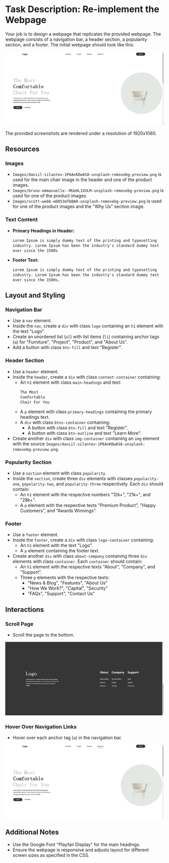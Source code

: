
# Task Description: Re-implement the Webpage

Your job is to design a webpage that replicates the provided webpage. The webpage consists of a navigation bar, a header section, a popularity section, and a footer. The initial webpage should look like this:

![initial webpage](./_images/origin.png)

The provided screenshots are rendered under a resolution of 1920x1080.

## Resources

### Images
- `Images/daniil-silantev-1P6AnKDw6S8-unsplash-removebg-preview.png` is used for the main chair image in the header and one of the product images.
- `Images/bruno-emmanuelle--MUoHL1XULM-unsplash-removebg-preview.png` is used for one of the product images.
- `Images/scott-webb-eD853mTbBA0-unsplash-removebg-preview.png` is used for one of the product images and the "Why Us" section image.

### Text Content
- **Primary Headings in Header:**
  ```
  Lorem Ipsum is simply dummy text of the printing and typesetting industry. Lorem Ipsum has been the industry's standard dummy text ever since the 1500s
  ```
- **Footer Text:**
  ```
  Lorem Ipsum is simply dummy text of the printing and typesetting industry. Lorem Ipsum has been the industry's standard dummy text ever since the 1500s.
  ```

## Layout and Styling

### Navigation Bar
- Use a `nav` element.
- Inside the `nav`, create a `div` with class `logo` containing an `h1` element with the text "Logo".
- Create an unordered list (`ul`) with list items (`li`) containing anchor tags (`a`) for "Furniture", "Project", "Product", and "About Us".
- Add a button with class `btn-fill` and text "Register".

### Header Section
- Use a `header` element.
- Inside the `header`, create a `div` with class `content-container` containing:
  - An `h1` element with class `main-headings` and text:
    ```
    The Most 
    Comfortable 
    Chair For You
    ```
  - A `p` element with class `primary-headings` containing the primary headings text.
  - A `div` with class `btns-container` containing:
    - A button with class `btn-fill` and text "Register".
    - A button with class `btn-outline` and text "Learn More".
- Create another `div` with class `img-container` containing an `img` element with the source `Images/daniil-silantev-1P6AnKDw6S8-unsplash-removebg-preview.png`.

### Popularity Section
- Use a `section` element with class `popularity`.
- Inside the `section`, create three `div` elements with classes `popularity-one`, `popularity-two`, and `popularity-three` respectively. Each `div` should contain:
  - An `h1` element with the respective numbers "12k+", "21k+", and "28k+".
  - A `p` element with the respective texts "Premium Product", "Happy Customers", and "Awards Winnings".

### Footer
- Use a `footer` element.
- Inside the `footer`, create a `div` with class `logo-container` containing:
  - An `h1` element with the text "Logo".
  - A `p` element containing the footer text.
- Create another `div` with class `about-company` containing three `div` elements with class `container`. Each `container` should contain:
  - An `h1` element with the respective texts "About", "Company", and "Support".
  - Three `p` elements with the respective texts:
    - "News & Blog", "Features", "About Us"
    - "How We Work?", "Capital", "Security"
    - "FAQs", "Support", "Contact Us"

## Interactions

### Scroll Page
- Scroll the page to the bottom.

![scrolled webpage](./_images/origin_scrolled.png)

### Hover Over Navigation Links
- Hover over each anchor tag (`a`) in the navigation bar.

![after hovering nav links](./_images/after_hover_nav_links.png)

## Additional Notes
- Use the Google Font "Playfair Display" for the main headings.
- Ensure the webpage is responsive and adjusts layout for different screen sizes as specified in the CSS.

